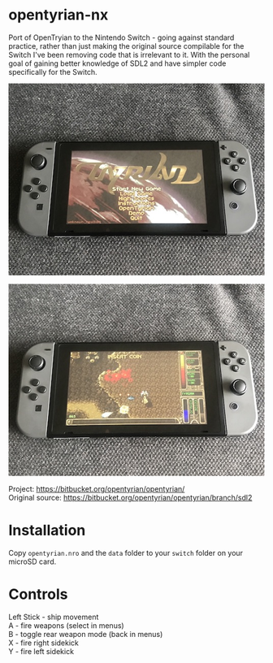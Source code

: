 # opentyrian-nx
Port of OpenTryian to the Nintendo Switch - going against standard practice, rather than just making the original source compilable for the Switch I've been removing code that is irrelevant to it. With the personal goal of gaining better knowledge of SDL2 and have simpler code specifically for the Switch. 

![Open Tyrian on Switch Hardware](switch_001.jpg)  
  
![Open Tyrian on Switch Hardware](switch_002.jpg)

Project: https://bitbucket.org/opentyrian/opentyrian/  
Original source: https://bitbucket.org/opentyrian/opentyrian/branch/sdl2

# Installation
Copy `opentyrian.nro` and the `data` folder to your `switch` folder on your microSD card.

# Controls
Left Stick	- ship movement  
A - fire weapons (select in menus)  
B - toggle rear weapon mode (back in menus)  
X - fire right sidekick  
Y - fire left sidekick